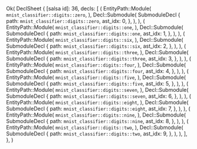 Ok(
    DeclSheet {
        [salsa id]: 36,
        decls: [
            (
                EntityPath::Module(
                    `mnist_classifier::digits::zero`,
                ),
                Decl::Submodule(
                    SubmoduleDecl {
                        path: `mnist_classifier::digits::zero`,
                        ast_idx: 0,
                    },
                ),
            ),
            (
                EntityPath::Module(
                    `mnist_classifier::digits::one`,
                ),
                Decl::Submodule(
                    SubmoduleDecl {
                        path: `mnist_classifier::digits::one`,
                        ast_idx: 1,
                    },
                ),
            ),
            (
                EntityPath::Module(
                    `mnist_classifier::digits::six`,
                ),
                Decl::Submodule(
                    SubmoduleDecl {
                        path: `mnist_classifier::digits::six`,
                        ast_idx: 2,
                    },
                ),
            ),
            (
                EntityPath::Module(
                    `mnist_classifier::digits::three`,
                ),
                Decl::Submodule(
                    SubmoduleDecl {
                        path: `mnist_classifier::digits::three`,
                        ast_idx: 3,
                    },
                ),
            ),
            (
                EntityPath::Module(
                    `mnist_classifier::digits::four`,
                ),
                Decl::Submodule(
                    SubmoduleDecl {
                        path: `mnist_classifier::digits::four`,
                        ast_idx: 4,
                    },
                ),
            ),
            (
                EntityPath::Module(
                    `mnist_classifier::digits::five`,
                ),
                Decl::Submodule(
                    SubmoduleDecl {
                        path: `mnist_classifier::digits::five`,
                        ast_idx: 5,
                    },
                ),
            ),
            (
                EntityPath::Module(
                    `mnist_classifier::digits::seven`,
                ),
                Decl::Submodule(
                    SubmoduleDecl {
                        path: `mnist_classifier::digits::seven`,
                        ast_idx: 6,
                    },
                ),
            ),
            (
                EntityPath::Module(
                    `mnist_classifier::digits::eight`,
                ),
                Decl::Submodule(
                    SubmoduleDecl {
                        path: `mnist_classifier::digits::eight`,
                        ast_idx: 7,
                    },
                ),
            ),
            (
                EntityPath::Module(
                    `mnist_classifier::digits::nine`,
                ),
                Decl::Submodule(
                    SubmoduleDecl {
                        path: `mnist_classifier::digits::nine`,
                        ast_idx: 8,
                    },
                ),
            ),
            (
                EntityPath::Module(
                    `mnist_classifier::digits::two`,
                ),
                Decl::Submodule(
                    SubmoduleDecl {
                        path: `mnist_classifier::digits::two`,
                        ast_idx: 9,
                    },
                ),
            ),
        ],
    },
)